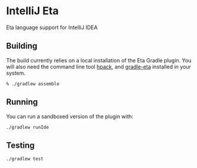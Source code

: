 # IntelliJ Eta

Eta language support for IntelliJ IDEA

## Building

The build currently relies on a local installation of the Eta Gradle plugin.
You will also need the command line tool [hpack](https://github.com/sol/hpack), and [gradle-eta](https://github.com/typelead/gradle-eta) installed in your system.

```
% ./gradlew assemble
```

## Running

You can run a sandboxed version of the plugin with:

```
./gradlew runIde
```

## Testing

```
./gradlew test
```
